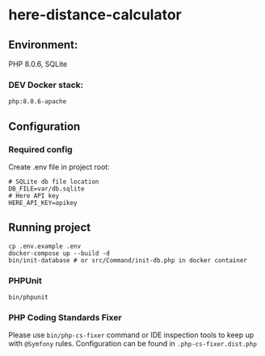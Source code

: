 # here-distance-calculator

## Environment:

PHP 8.0.6, SQLite

### DEV Docker stack:
`php:8.0.6-apache`

## Configuration

### Required config
Create .env file in project root:
```dotenv
# SQLite db file location
DB_FILE=var/db.sqlite
# Here API key 
HERE_API_KEY=apikey
```

## Running project
```shell
cp .env.example .env
docker-compose up --build -d
bin/init-database # or src/Command/init-db.php in docker container 
```

### PHPUnit

    bin/phpunit


### PHP Coding Standards Fixer

Please use `bin/php-cs-fixer` command or IDE inspection tools to keep up with `@Symfony` rules.
Configuration can be found in `.php-cs-fixer.dist.php`